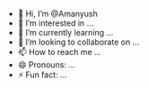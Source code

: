 - 👋 Hi, I’m @Amanyush
- 👀 I’m interested in ...
- 🌱 I’m currently learning ...
- 💞️ I’m looking to collaborate on ...
- 📫 How to reach me ...
- 😄 Pronouns: ...
- ⚡ Fun fact: ...

<!---
Amanyush/Amanyush is a ✨ special ✨ repository because its `README.md` (this file) appears on your GitHub profile.
You can click the Preview link to take a look at your changes.
--->
